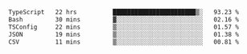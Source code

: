 <!--START_SECTION:waka-->

```txt
TypeScript   22 hrs          ███████████████████████▒░   93.23 %
Bash         30 mins         ▓░░░░░░░░░░░░░░░░░░░░░░░░   02.16 %
TSConfig     22 mins         ▒░░░░░░░░░░░░░░░░░░░░░░░░   01.57 %
JSON         19 mins         ▒░░░░░░░░░░░░░░░░░░░░░░░░   01.38 %
CSV          11 mins         ▒░░░░░░░░░░░░░░░░░░░░░░░░   00.81 %
```

<!--END_SECTION:waka-->